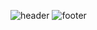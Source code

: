 ![header](https://capsule-render.vercel.app/api?type=waving&color=77BA72&text=%20SUNO%20LEE%20%20&height=200&fontSize=90&fontColor=ffffff)
![footer](https://capsule-render.vercel.app/api?section=footer&type=waving&color=77BA72)
